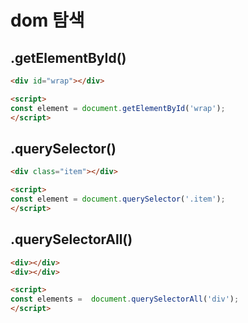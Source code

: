 # dom 탐색 


## .getElementById()

```html
<div id="wrap"></div>

<script>
const element = document.getElementById('wrap');
</script>
```

## .querySelector()
```html
<div class="item"></div>

<script>
const element = document.querySelector('.item');
</script>
```

## .querySelectorAll()

```html
<div></div>
<div></div>

<script>
const elements =  document.querySelectorAll('div');
</script>
```

